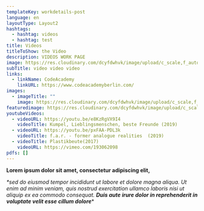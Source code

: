 ```yaml
---
templateKey: workdetails-post
language: en
layoutType: Layout2
hashtags:
  - hashtag: videos
  - hashtag: test
title: Videos
titleToShow: the Video
description: VIDEOS WORK PAGE
image: https://res.cloudinary.com/dcyfdwhvk/image/upload/c_scale,f_auto,q_100,w_2400/v1627987224/Franziska/stream6_gi2dwi.png
subTitle: video video video
links:
  - linkName: CodeAcademy
    linkURL: https://www.codeacademyberlin.com/
images:
  - imageTitle: ""
    image: https://res.cloudinary.com/dcyfdwhvk/image/upload/c_scale,f_auto,q_100,w_2400/v1627987224/Franziska/stream6_gi2dwi.png
featuredimage: https://res.cloudinary.com/dcyfdwhvk/image/upload/c_scale,f_auto,q_100,w_2400/v1627987224/Franziska/stream6_gi2dwi.png
youtubeVideos:
  - videoURL: https://youtu.be/e8KzRgVX9I4
    videoTitle: Kumpel, Lieblingsmenschen, beste Freunde (2019)
  - videoURL: https://youtu.be/pxFAA-PDL3k
    videoTitle: f.a.r. - former analogue realities  (2019)
  - videoTitle: Plastikbeute(2017)
    videoURL: https://vimeo.com/193062098
pdfs: []
---
```

**Lorem ipsum dolor sit amet, consectetur adipiscing elit,** 

*\*sed do eiusmod tempor incididunt ut labore et dolore magna aliqua. Ut enim ad minim veniam, quis nostrud exercitation ullamco laboris nisi ut aliquip ex ea commodo consequat. **Duis aute irure dolor in reprehenderit in voluptate velit esse cillum dolore****